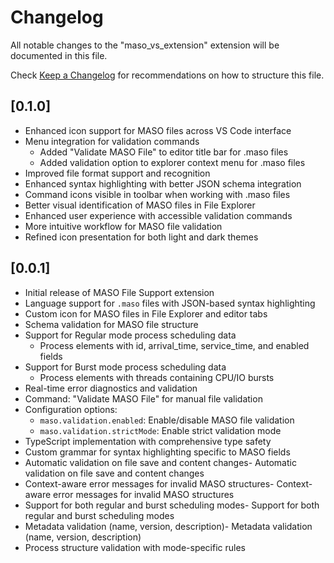 # Changelog

All notable changes to the "maso_vs_extension" extension will be documented in this file.

Check [Keep a Changelog](http://keepachangelog.com/) for recommendations on how to structure this file.

## [0.1.0]

- Enhanced icon support for MASO files across VS Code interface
- Menu integration for validation commands
  - Added "Validate MASO File" to editor title bar for .maso files
  - Added validation option to explorer context menu for .maso files
- Improved file format support and recognition
- Enhanced syntax highlighting with better JSON schema integration
- Command icons visible in toolbar when working with .maso files
- Better visual identification of MASO files in File Explorer
- Enhanced user experience with accessible validation commands
- More intuitive workflow for MASO file validation
- Refined icon presentation for both light and dark themes

## [0.0.1]

- Initial release of MASO File Support extension
- Language support for `.maso` files with JSON-based syntax highlighting
- Custom icon for MASO files in File Explorer and editor tabs
- Schema validation for MASO file structure
- Support for Regular mode process scheduling data
  - Process elements with id, arrival_time, service_time, and enabled fields
- Support for Burst mode process scheduling data
  - Process elements with threads containing CPU/IO bursts
- Real-time error diagnostics and validation
- Command: "Validate MASO File" for manual file validation
- Configuration options:
  - `maso.validation.enabled`: Enable/disable MASO file validation
  - `maso.validation.strictMode`: Enable strict validation mode
- TypeScript implementation with comprehensive type safety
- Custom grammar for syntax highlighting specific to MASO fields
- Automatic validation on file save and content changes- Automatic validation on file save and content changes
- Context-aware error messages for invalid MASO structures- Context-aware error messages for invalid MASO structures
- Support for both regular and burst scheduling modes- Support for both regular and burst scheduling modes
- Metadata validation (name, version, description)- Metadata validation (name, version, description)
- Process structure validation with mode-specific rules
